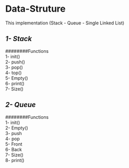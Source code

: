 # Data-Struture
This implementation (Stack - Queue - Single Linked List)

## ***1- Stack***
########Functions   <br>
1- init()   <br>
2- push()   <br>
3- pop()    <br>
4- top()    <br>
5- Empty()  <br>
6- print()  <br>
7- Size()   <br>
## ***2- Queue***

########Functions   <br>
1- init()   <br>
2- Empty()  <br>
3- push     <br>
4- pop      <br>
5- Front    <br>
6- Back     <br>
7- Size()   <br>
8- print()  <br>
